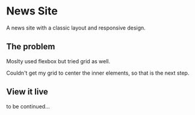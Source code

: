 # News Site

A news site with a classic layout and responsive design. 

## The problem

Moslty used flexbox but tried grid as well. 

Couldn't get my grid to center the inner elements, so that is the next step. 

## View it live
to be continued... 
